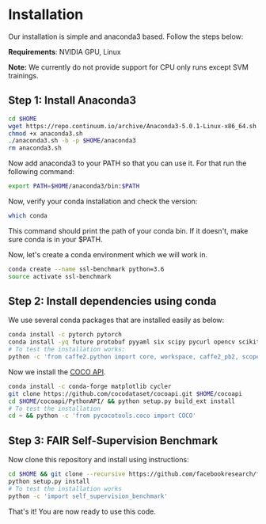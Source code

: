 # Installation

Our installation is simple and anaconda3 based. Follow the steps below:

**Requirements**: NVIDIA GPU, Linux

**Note:** We currently do not provide support for CPU only runs except SVM trainings.


## Step 1: Install Anaconda3

```bash
cd $HOME
wget https://repo.continuum.io/archive/Anaconda3-5.0.1-Linux-x86_64.sh -O anaconda3.sh
chmod +x anaconda3.sh
./anaconda3.sh -b -p $HOME/anaconda3
rm anaconda3.sh
```

Now add anaconda3 to your PATH so that you can use it. For that run the following command:

```bash
export PATH=$HOME/anaconda3/bin:$PATH
```

Now, verify your conda installation and check the version:

```bash
which conda
```

This command should print the path of your conda bin. If it doesn't, make sure conda is in your $PATH.

Now, let's create a conda environment which we will work in.

```bash
conda create --name ssl-benchmark python=3.6
source activate ssl-benchmark
```

## Step 2: Install dependencies using conda

We use several conda packages that are installed easily as below:

```bash
conda install -c pytorch pytorch
conda install -yq future protobuf pyyaml six scipy pycurl opencv scikit-learn cython networkx
# To test the installation works:
python -c 'from caffe2.python import core, workspace, caffe2_pb2, scope'
```

Now we install the [COCO API](https://github.com/cocodataset/cocoapi).

```bash
conda install -c conda-forge matplotlib cycler
git clone https://github.com/cocodataset/cocoapi.git $HOME/cocoapi
cd $HOME/cocoapi/PythonAPI/ && python setup.py build_ext install
# To test the installation
cd ~ && python -c 'from pycocotools.coco import COCO'
```

## Step 3: FAIR Self-Supervision Benchmark

Now clone this repository and install using instructions:

```bash
cd $HOME && git clone --recursive https://github.com/facebookresearch/fair_self_supervision_benchmark.git
python setup.py install
# To test the installation works
python -c 'import self_supervision_benchmark'

```

That's it! You are now ready to use this code.


